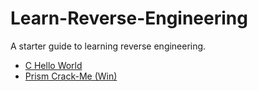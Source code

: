 # Learn-Reverse-Engineering
A starter guide to learning reverse engineering.

- [C Hello World](/C%20Hello%20World/README.md)
- [Prism Crack-Me (Win)](/Prism%20Crack-Me%20(Win)/README.md)
